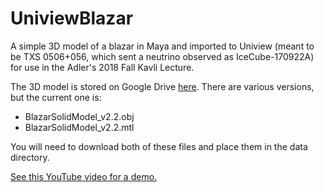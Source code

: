 # UniviewBlazar
A simple 3D model of a blazar in Maya and imported to Uniview (meant to be TXS 0506+056, which sent a neutrino observed as IceCube-170922A) for use in the Adler's 2018 Fall Kavli Lecture.

The 3D model is stored on Google Drive [here](https://drive.google.com/drive/folders/1sD2VnE3MS2FT9xcE7LgXiyvnLeSyMRpf?usp=sharing).  There are various versions, but the current one is:

* BlazarSolidModel_v2.2.obj
* BlazarSolidModel_v2.2.mtl

You will need to download both of these files and place them in the data directory.  

[See this YouTube video for a demo.](https://youtu.be/ccgOm2vZ8w8)
